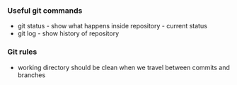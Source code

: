 ### Useful git commands
- git status - show what happens inside repository - current status
- git log - show history of repository

### Git rules
- working directory should be clean when we travel between commits and branches